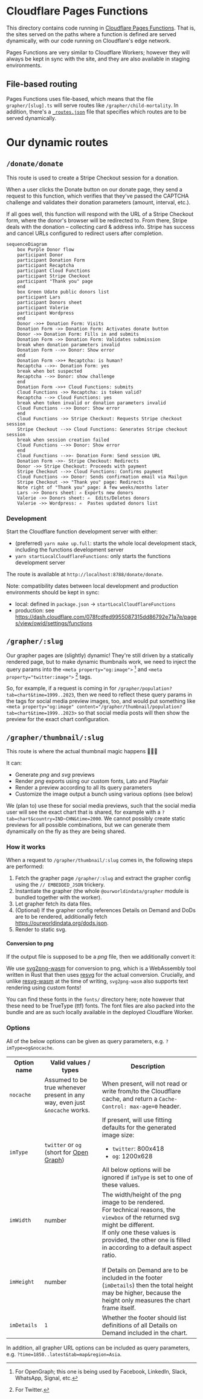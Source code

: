 # Cloudflare Pages Functions

This directory contains code running in [Cloudflare Pages Functions](https://developers.cloudflare.com/pages/platform/functions/).
That is, the sites served on the paths where a function is defined are served dynamically, with our code running on Cloudflare's edge network.

Pages Functions are very similar to Cloudflare Workers; however they will always be kept in sync with the site, and they are also available in staging environments.

## File-based routing

Pages Functions uses file-based, which means that the file `grapher/[slug].ts` will serve routes like `/grapher/child-mortality`.
In addition, there's a [`_routes.json`](../_routes.json) file that specifies which routes are to be served dynamically.

# Our dynamic routes

## `/donate/donate`

This route is used to create a Stripe Checkout session for a donation.

When a user clicks the Donate button on our donate page, they send a request to this function, which verifies that they've passed the CAPTCHA challenge and validates their donation parameters (amount, interval, etc.).

If all goes well, this function will respond with the URL of a Stripe Checkout form, where the donor's browser will be redirected to. From there, Stripe deals with the donation – collecting card & address info. Stripe has success and cancel URLs configured to redirect users after completion.

```mermaid
sequenceDiagram
    box Purple Donor flow
    participant Donor
    participant Donation Form
    participant Recaptcha
    participant Cloud Functions
    participant Stripe Checkout
    participant "Thank you" page
    end
    box Green Udate public donors list
    participant Lars
    participant Donors sheet
    participant Valerie
    participant Wordpress
    end
    Donor ->>+ Donation Form: Visits
    Donation Form ->> Donation Form: Activates donate button
    Donor ->> Donation Form: Fills in and submits
    Donation Form ->> Donation Form: Validates submission
    break when donation parameters invalid
    Donation Form -->> Donor: Show error
    end
    Donation Form ->>+ Recaptcha: is human?
    Recaptcha -->>- Donation Form: yes
    break when bot suspected
    Recaptcha -->> Donor: show challenge
    end
    Donation Form ->>+ Cloud Functions: submits
    Cloud Functions ->> Recaptcha: is token valid?
    Recaptcha -->> Cloud Functions: yes
    break when token invalid or donation parameters invalid
    Cloud Functions -->> Donor: Show error
    end
    Cloud Functions ->> Stripe Checkout: Requests Stripe checkout session
    Stripe Checkout -->> Cloud Functions: Generates Stripe checkout session
    break when session creation failed
    Cloud Functions -->> Donor: Show error
    end
    Cloud Functions -->>- Donation Form: Send session URL
    Donation Form ->>- Stripe Checkout: Redirects
    Donor ->> Stripe Checkout: Proceeds with payment
    Stripe Checkout -->> Cloud Functions: Confirms payment
    Cloud Functions ->> Donor: Sends confirmation email via Mailgun
    Stripe Checkout ->> "Thank you" page: Redirects
    Note right of "Thank you" page: A few weeks/months later
    Lars ->> Donors sheet: ✍️ Exports new donors
    Valerie ->> Donors sheet: ✍️  Edits/Deletes donors
    Valerie ->> Wordpress: ✍️  Pastes updated donors list
```

### Development

Start the Cloudflare function development server with either:

-   (preferred) `yarn make up.full`: starts the whole local development stack, including the functions development server
-   `yarn startLocalCloudflareFunctions`: only starts the functions development server

The route is available at `http://localhost:8788/donate/donate`.

Note: compatibility dates between local development and production environments should be kept in sync:

-   local: defined in `package.json` -> `startLocalCloudflareFunctions`
-   production: see https://dash.cloudflare.com/078fcdfed9955087315dd86792e71a7e/pages/view/owid/settings/functions

## `/grapher/:slug`

Our grapher pages are (slightly) dynamic!
They're still driven by a statically rendered page, but to make dynamic thumbnails work, we need to inject the query params into the `<meta property="og:image">` [^1] and `<meta property="twitter:image">` [^2] tags.

So, for example, if a request is coming in for `/grapher/population?tab=chart&time=1999..2023`, then we need to reflect these query params in the tags for social media preview images, too, and would put something like `<meta property="og:image" content="/grapher/thumbnail/population?tab=chart&time=1999..2023>` so that social media posts will then show the preview for the exact chart configuration.

## `/grapher/thumbnail/:slug`

This route is where the actual thumbnail magic happens 🙌🏻✨

It can:

-   Generate _png_ and _svg_ previews
-   Render _png_ exports using our custom fonts, Lato and Playfair
-   Render a preview according to all its query parameters
-   Customize the image output a bunch using various options (see below)

We (plan to) use these for social media previews, such that the social media user will see the exact chart that is shared, for example with a `?tab=chart&country=IND~CHN&time=2000`.
We cannot possibly create static previews for all possible combinations, but we can generate them dynamically on the fly as they are being shared.

### How it works

When a request to `/grapher/thumbnail/:slug` comes in, the following steps are performed:

1. Fetch the grapher page `/grapher/:slug` and extract the grapher config using the `// EMBEDDED_JSON` trickery.
2. Instantiate the grapher (the whole `@ourworldindata/grapher` module is bundled together with the worker).
3. Let grapher fetch its data files.
4. (Optional) If the grapher config references Details on Demand and DoDs are to be rendered, additionally fetch https://ourworldindata.org/dods.json.
5. Render to static svg.

#### Conversion to png

If the output file is supposed to be a _png_ file, then we additionally convert it:

We use [svg2png-wasm](https://github.com/ssssota/svg2png-wasm/tree/main) for conversion to png, which is a WebAssembly tool written in Rust that then uses [resvg](https://crates.io/crates/resvg) for the actual conversion.
Crucially, and unlike [resvg-wasm](https://www.npmjs.com/package/@resvg/resvg-wasm) at the time of writing, `svg2png-wasm` also supports text rendering using custom fonts!

You can find these fonts in the `fonts/` directory here; note however that these need to be TrueType (ttf) fonts. The font files are also packed into the bundle and are as such locally available in the deployed Cloudflare Worker.

### Options

All of the below options can be given as query parameters, e.g. `?imType=og&nocache`.

<table>
  <tr>
    <th>Option name</th>
    <th>Valid values / types</th>
    <th>Description</th>
  </tr>
  <tr>
    <td><code>nocache</code></td>
    <td>
      Assumed to be true whenever present in any way, even just
      <code>&nocache</code>
      works.
    </td>
    <td>
      When present, will not read or write from/to the Cloudflare cache, and return a
      <code>Cache-Control: max-age=0</code> header.
      <tr>
        <td><code>imType</code></td>
        <td>
          <code>twitter</code> or <code>og</code> (short for
          <a href="https://ogp.me">Open Graph</a>)
        </td>
        <td>
          If present, will use fitting defaults for the generated image size:
          <ul>
            <li><code>twitter</code>: 800x418</li>
            <li><code>og</code>: 1200x628</li>
          </ul>
          All below options will be ignored if <code>imType</code> is set to one of these values.
        </td>
      </tr>
      <tr>
        <td><code>imWidth</code></td>
        <td>number</td>
        <td rowspan="2">
          The width/height of the png image to be rendered. <br />For technical reasons, the
          <code>viewbox</code> of the returned svg might be different. <br />
          If only one these values is provided, the other one is filled in according to a default
          aspect ratio.<br /><br />
          If Details on Demand are to be included in the footer (<code>imDetails</code>) then the
          total height may be higher, because the height only measures the chart frame itself.
        </td>
      </tr>
      <tr>
        <td><code>imHeight</code></td>
        <td>number</td>
      </tr>
      <tr>
        <td><code>imDetails</code></td>
        <td><code>1</code></td>
        <td>
          Whether the footer should list definitions of all Details on Demand included in the chart.
        </td>
      </tr>
    </td>
  </tr>
</table>

In addition, all grapher URL options can be included as query parameters, e.g. `?time=1850..latest&tab=map&region=Asia`.

[^1]: For OpenGraph; this one is being used by Facebook, LinkedIn, Slack, WhatsApp, Signal, etc.
[^2]: For Twitter.
